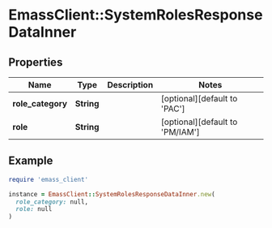 # EmassClient::SystemRolesResponseDataInner

## Properties

| Name | Type | Description | Notes |
| ---- | ---- | ----------- | ----- |
| **role_category** | **String** |  | [optional][default to &#39;PAC&#39;] |
| **role** | **String** |  | [optional][default to &#39;PM/IAM&#39;] |

## Example

```ruby
require 'emass_client'

instance = EmassClient::SystemRolesResponseDataInner.new(
  role_category: null,
  role: null
)
```

